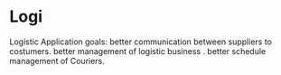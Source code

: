 # Logi
Logistic Application goals:
better communication between suppliers to costumers. better management of logistic business . better schedule management of Couriers. 
